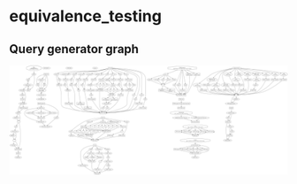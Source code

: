 # equivalence_testing

## Query generator graph 
![Query generator graph](query-generator-graph/graph.svg)
